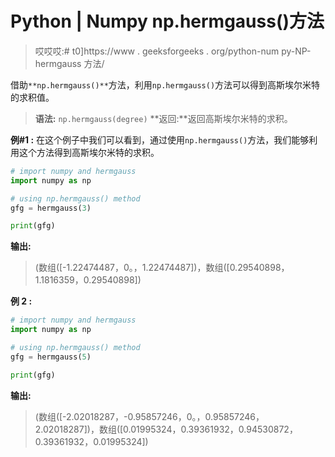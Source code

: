 # Python | Numpy np.hermgauss()方法

> 哎哎哎:# t0]https://www . geeksforgeeks . org/python-num py-NP-hermgauss 方法/

借助`**np.hermgauss()**`方法，利用`np.hermgauss()`方法可以得到高斯埃尔米特的求积值。

> **语法:** `np.hermgauss(degree)`
> **返回:**返回高斯埃尔米特的求积。

**例#1 :**
在这个例子中我们可以看到，通过使用`np.hermgauss()`方法，我们能够利用这个方法得到高斯埃尔米特的求积。

```py
# import numpy and hermgauss
import numpy as np

# using np.hermgauss() method
gfg = hermgauss(3)

print(gfg)
```

**输出:**

> (数组([-1.22474487，0。，1.22474487])，数组([0.29540898，1.1816359，0.29540898])

**例 2 :**

```py
# import numpy and hermgauss
import numpy as np

# using np.hermgauss() method
gfg = hermgauss(5)

print(gfg)
```

**输出:**

> (数组([-2.02018287，-0.95857246，0。，0.95857246，2.02018287])，数组([0.01995324，0.39361932，0.94530872，0.39361932，0.01995324])